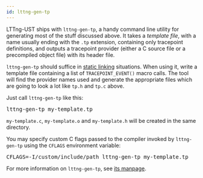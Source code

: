 ```yaml
---
id: lttng-gen-tp
---
```


LTTng-UST ships with `lttng-gen-tp`, a handy command line utility for
generating most of the stuff discussed above. It takes a _template file_,
with a name usually ending with the `.tp` extension, containing only
tracepoint definitions, and outputs a tracepoint provider (either a C
source file or a precompiled object file) with its header file.

`lttng-gen-tp` should suffice in [static linking](#doc-static-linking)
situations. When using it, write a template file containing a list of
`TRACEPOINT_EVENT()` macro calls. The tool will find the provider names
used and generate the appropriate files which are going to look a lot
like `tp.h` and `tp.c` above.

Just call `lttng-gen-tp` like this:

<pre class="term">
lttng-gen-tp my-template.tp
</pre>

`my-template.c`, `my-template.o` and `my-template.h` will be created
in the same directory.

You may specify custom C flags passed to the compiler invoked by
`lttng-gen-tp` using the `CFLAGS` environment variable:

<pre class="term">
CFLAGS=-I/custom/include/path lttng-gen-tp my-template.tp
</pre>

For more information on `lttng-gen-tp`, see
<a href="/man/1/lttng-gen-tp/v2.5" class="ext">its manpage</a>.
